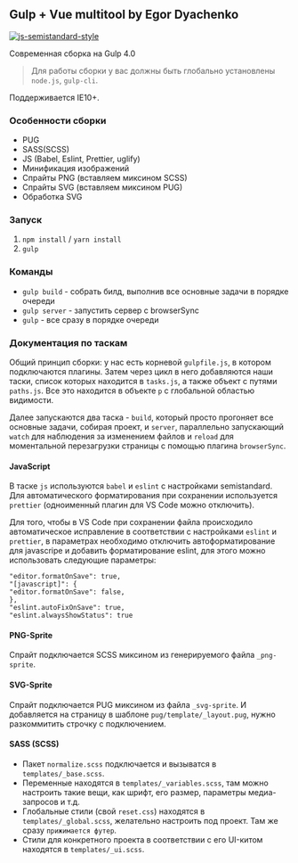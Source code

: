 ## Gulp + Vue multitool by Egor Dyachenko

[![js-semistandard-style](https://img.shields.io/badge/code%20style-semistandard-brightgreen.svg?style=flat-square)](https://github.com/Flet/semistandard)

Современная сборка на Gulp 4.0

> Для работы сборки у вас должны быть глобально установлены `node.js`, `gulp-cli`.

Поддерживается IE10+.

### Особенности сборки

* PUG
* SASS(SCSS)
* JS (Babel, Eslint, Prettier, uglify)
* Минификация изображений
* Спрайты PNG (вставляем миксином SCSS)
* Спрайты SVG (вставляем миксином PUG)
* Обработка SVG

### Запуск

1.  `npm install` / `yarn install`
2.  `gulp`

### Команды

* `gulp build` - собрать билд, выполнив все основные задачи в порядке очереди
* `gulp server` - запустить сервер с browserSync
* `gulp` - все сразу в порядке очереди

### Документация по таскам

Общий принцип сборки: у нас есть корневой `gulpfile.js`, в котором подключаются плагины. Затем через цикл в него добавляются наши таски, список которых находится в `tasks.js`, а также объект с путями `paths.js`. Все это находится в объекте `p` с глобальной областью видимости.

Далее запускаются два таска - `build`, который просто прогоняет все основные задачи, собирая проект, и `server`, параллельно запускающий `watch` для наблюдения за изменением файлов и `reload` для моментальной перезагрузки страницы с помощью плагина `browserSync`.

#### JavaScript

В таске `js` используются `babel` и `eslint` с настройками semistandard. Для автоматического форматирования при сохранении используется `prettier` (одноименный плагин для VS Code можно отключить). 

Для того, чтобы в VS Code при сохранении файла происходило автоматическое исправление в соответствии с настройками `eslint` и `prettier`, в параметрах необходимо отключить автоформатирование для javascripe и добавить форматирование eslint, для этого можно использовать следующие параметры:

    "editor.formatOnSave": true, 
    "[javascript]": { 
    "editor.formatOnSave": false, 
    }, 
    "eslint.autoFixOnSave": true, 
    "eslint.alwaysShowStatus": true

#### PNG-Sprite

Спрайт подключается SCSS миксином из генерируемого файла `_png-sprite`.

#### SVG-Sprite

Спрайт подключается PUG миксином из файла `_svg-sprite`. И добавляется на страницу в шаблоне `pug/template/_layout.pug`, нужно разкоммитить строчку с подключением.

#### SASS (SCSS)

* Пакет `normalize.scss` подключается и вызыватся в `templates/_base.scss`.
* Переменные находятся в `templates/_variables.scss`, там можно настроить такие вещи, как шрифт, его размер, параметры медиа-запросов и т.д.
* Глобальные стили (свой `reset.css`) находятся в `templates/_global.scss`, желательно настроить под проект. Там же сразу `прижимается футер`.
* Стили для конкретного проекта в соответствии с его UI-китом находятся в `templates/_ui.scss`.
